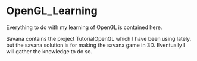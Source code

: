 OpenGL_Learning
===============

Everything to do with my learning of OpenGL is contained here.

Savana contains the project TutorialOpenGL which I have been using lately, but the savana solution is for making the savana
game in 3D. Eventually I will gather the knowledge to do so.
